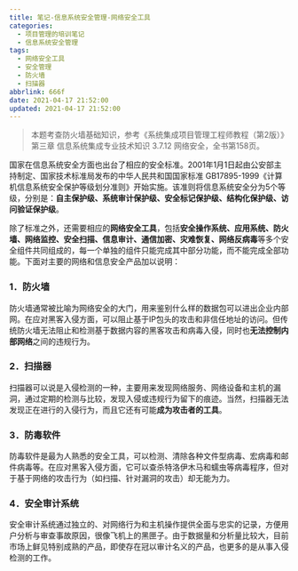 ```yaml
---
title: 笔记-信息系统安全管理-网络安全工具
categories:
  - 项目管理的培训笔记
  - 信息系统安全管理
tags:
  - 网络安全工具
  - 安全管理
  - 防火墙
  - 扫描器
abbrlink: 666f
date: 2021-04-17 21:52:00
updated: 2021-04-17 21:52:00
---
```


> 本题考查防火墙基础知识，参考《系统集成项目管理工程师教程（第2版）》第三章 信息系统集成专业技术知识 3.7.12 网络安全，全书第158页。

国家在信息系统安全方面也出台了相应的安全标准。2001年1月1日起由公安部主持制定、国家技术标准局发布的中华人民共和国国家标准 GB17895-1999《计算机信息系统安全保护等级划分准则》开始实施。该准则将信息系统安全分为5个等级，分别是：**自主保护级、系统审计保护级、安全标记保护级、结构化保护级、访问验证保护级**。

除了标准之外，还需要相应的**网络安全工具**，包括**安全操作系统、应用系统、防火墙、网络监控、安全扫描、信息审计、通信加密、灾难恢复、网络反病毒**等多个安全组件共同组成的，每一个单独的组件只能完成其中部分功能，而不能完成全部功能。下面对主要的网络和信息安全产品加以说明：

### 1．防火墙

防火墙通常被比喻为网络安全的大门，用来鉴别什么样的数据包可以进出企业内部网。在应对黑客入侵方面，可以阻止基于IP包头的攻击和非信任地址的访问。但传统防火墙无法阻止和检测基于数据内容的黑客攻击和病毒入侵，同时也**无法控制内部网络**之间的违规行为。

### 2．扫描器

扫描器可以说是入侵检测的一种，主要用来发现网络服务、网络设备和主机的漏洞，通过定期的检测与比较，发现入侵或违规行为留下的痕迹。当然，扫描器无法发现正在进行的入侵行为，而且它还有可能**成为攻击者的工具**。

### 3．防毒软件

防毒软件是最为人熟悉的安全工具，可以检测、清除各种文件型病毒、宏病毒和邮件病毒等。在应对黑客入侵方面，它可以查杀特洛伊木马和蠕虫等病毒程序，但对于基于网络的攻击行为（如扫描、针对漏洞的攻击）却无能为力。

### 4．安全审计系统

安全审计系统通过独立的、对网络行为和主机操作提供全面与忠实的记录，方便用户分析与审查事故原因，很像飞机上的黑匣子。由于数据量和分析量比较大，目前市场上鲜见特别成熟的产品，即使存在冠以审计名义的产品，也更多的是从事入侵检测的工作。
